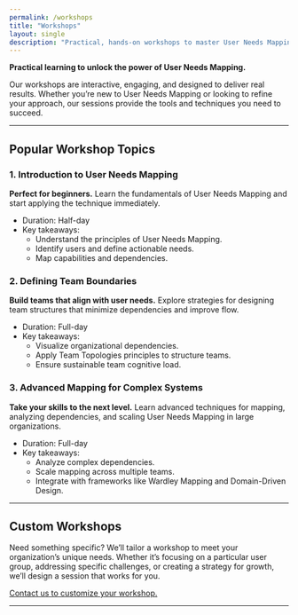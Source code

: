 ```yaml
---
permalink: /workshops
title: "Workshops"
layout: single
description: "Practical, hands-on workshops to master User Needs Mapping and transform your teams."
---
```


**Practical learning to unlock the power of User Needs Mapping.**

Our workshops are interactive, engaging, and designed to deliver real results. Whether you’re new to User Needs Mapping or looking to refine your approach, our sessions provide the tools and techniques you need to succeed.

---

## Popular Workshop Topics

### 1. Introduction to User Needs Mapping

**Perfect for beginners.** Learn the fundamentals of User Needs Mapping and start applying the technique immediately.

- Duration: Half-day
- Key takeaways:
  - Understand the principles of User Needs Mapping.
  - Identify users and define actionable needs.
  - Map capabilities and dependencies.

### 2. Defining Team Boundaries

**Build teams that align with user needs.** Explore strategies for designing team structures that minimize dependencies and improve flow.

- Duration: Full-day
- Key takeaways:
  - Visualize organizational dependencies.
  - Apply Team Topologies principles to structure teams.
  - Ensure sustainable team cognitive load.

### 3. Advanced Mapping for Complex Systems

**Take your skills to the next level.** Learn advanced techniques for mapping, analyzing dependencies, and scaling User Needs Mapping in large organizations.

- Duration: Full-day
- Key takeaways:
  - Analyze complex dependencies.
  - Scale mapping across multiple teams.
  - Integrate with frameworks like Wardley Mapping and Domain-Driven Design.

---

## Custom Workshops

Need something specific? We’ll tailor a workshop to meet your organization’s unique needs. Whether it’s focusing on a particular user group, addressing specific challenges, or creating a strategy for growth, we’ll design a session that works for you.

[Contact us to customize your workshop.](/contact)

---

